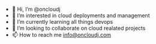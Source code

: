 - 👋 Hi, I’m @oncloudj
- 👀 I’m interested in cloud deployments and management
- 🌱 I’m currently learning all things devops
- 💞️ I’m looking to collaborate on cloud realated projects
- 📫 How to reach me info@oncloudj.com

<!---
oncloudj/oncloudj is a ✨ special ✨ repository because its `README.md` (this file) appears on your GitHub profile.
You can click the Preview link to take a look at your changes.
--->
